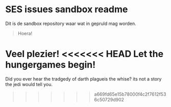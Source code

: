 

# SES issues sandbox readme



Dit is de sandbox repository waar wat in gepruld mag worden.

> Hoera!

Veel plezier!
<<<<<<< HEAD
Let the hungergames begin!
=======
Did you ever hear the tradgedy of darth plagueis the whise? its not a story
the jedi would tell you.
>>>>>>> a669fd65e15b78000f4c2f7612f536c50729d902
